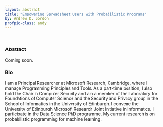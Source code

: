 ```yaml
---
layout: abstract
title: "Empowering Spreadsheet Users with Probabilistic Programs"
by: Andrew D. Gordon
profpic-class: andy
---
```


<br>

### Abstract 

Coming soon.

### Bio

I am a Principal Researcher at Microsoft Research, Cambridge, where I manage Programming Principles and Tools. As a part-time position, I also hold the Chair in Computer Security and am a member of the Laboratory for Foundations of Computer Science and the Security and Privacy group in the School of Informatics in the University of Edinburgh. I convene the University of Edinburgh Microsoft Research Joint Initiative in Informatics. I participate in the Data Science PhD programme. My current research is on probabilistic programming for machine learning.